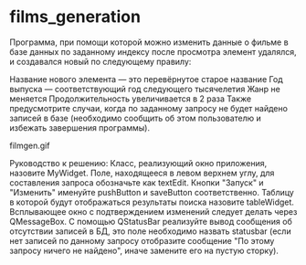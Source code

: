 # films_generation
Программа, при помощи которой можно изменить данные о фильме в базе данных
по заданному индексу после просмотра элемент удалялся, и создавался новый по следующему правилу:

Название нового элемента — это перевёрнутое старое название
Год выпуска — соответствующий год следующего тысячелетия
Жанр не меняется
Продолжительность увеличивается в 2 раза
Также предусмотрите случаи, когда по заданному запросу не будет найдено записей в базе (необходимо сообщить об этом пользователю и избежать завершения программы).

filmgen.gif

Руководство к решению:
Класс, реализующий окно приложения, назовите MyWidget. Поле, находящееся в левом верхнем углу, для составления запроса обозначьте как textEdit. Кнопки "Запуск" и "Изменить" именуйте pushButton и saveButton соответственно. Таблицу в которой будут отображаться результаты поиска назовите tableWidget. Всплывающее окно с подтверждением изменений следует делать через QMessageBox. С помощью QStatusBar реализуйте вывод сообщения об отсутствии записей в БД, это поле необходимо назвать statusbar (если нет записей по данному запросу отобразите сообщение "По этому запросу ничего не найдено", иначе замените его на пустую сторку).
